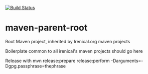[![Build Status](https://travis-ci.org/irenical/maven-parent-root.svg?branch=master)](https://travis-ci.org/irenical/maven-parent-root)
# maven-parent-root
Root Maven project, inherited by Irenical.org maven projects

Boilerplate common to all irenical's maven projects should go here

Release with mvn release:prepare release:perform -Darguments=-Dgpg.passphrase=thephrase
